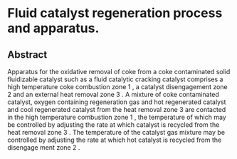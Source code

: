# Fluid catalyst regeneration process and apparatus.

## Abstract
Apparatus for the oxidative removal of coke from a coke contaminated solid fluidizable catalyst such as a fluid catalytic cracking catalyst comprises a high temperature coke combustion zone 1 , a catalyst disengagement zone 2 and an external heat removal zone 3 . A mixture of coke contaminated catalyst, oxygen containing regeneration gas and hot regenerated catalyst and cool regenerated catalyst from the heat removal zone 3 are contacted in the high temperature combustion zone 1 , the temperature of which may be controlled by adjusting the rate at which catalyst is recycled from the heat removal zone 3 . The temperature of the catalyst gas mixture may be controlled by adjusting the rate at which hot catalyst is recycled from the disengage ment zone 2 .